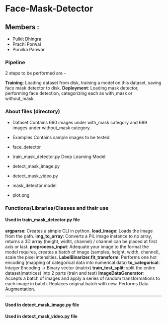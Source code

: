 # Face-Mask-Detector 

## Members :
 * Pulkit Dhingra
 * Prachi Porwal
 * Purvika Panwar

### Pipeline
2 steps to be performed are - 

**Training**: Loading dataset from disk, training a model on this dataset, saving face mask detector to disk.
**Deployment**: Loading mask detector, performing face detection, categorizing each as with_mask or without_mask.

### About files (directory)

  * Dataset
  Contains 690 images under with_mask category and 689 images under without_mask category.
  * Examples
  Contains sample images to be tested 
  * face_detector
  
  * train_mask_detector.py
  Deep Learning Model 
  * detect_mask_image.py
  
  * detect_mask_video.py 
  
  * mask_detector.model
  
  * plot.png
  
### Functions/Libraries/Classes and their use

#### Used in train_mask_detector.py file
**argparse**: Creates a simple CLI in python.
**load_image**: Loads the image from the path.
**img_to_array**: Converts a PIL image instance to np array, returns a 3D array (height, widht, channel) / channel can be placed at first axis or last.
**preprocess_input**: Adequate your image to the format the model requires, creates a batch of image (samples, height, width, channel), scale the pixel intensities.
**LabelBinarizer.fit_transform**: Performs one hot encoding (mapping of categorical data into numerical data) 
**to_categorical**: Integer Encoding -> Binary vector (matrix)
**train_test_split**: split the entire dataset(matrices) into 2 parts (train and test) 
**ImageDataGenerator**: Accepts a batch of images and apply a series of random transformations to each image in batch. Replaces original batch with new. Performs Data Augmentation.
****


#### Used in detect_mask_image.py file


#### Used in detect_mask_video.py file

### 

